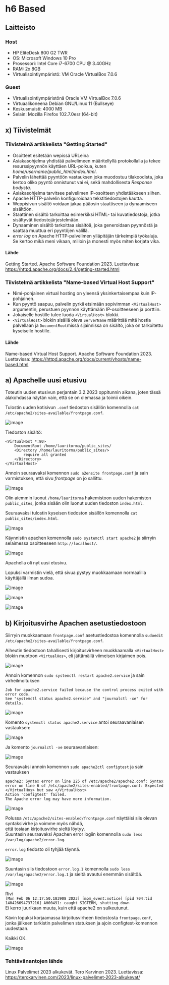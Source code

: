 # h6 Based

## Laitteisto  

### Host  

* HP EliteDesk 800 G2 TWR  
* OS: Microsoft Windows 10 Pro  
* Prosessori: Intel Core i7-6700 CPU @ 3.40GHz  
* RAM: 2x 8GB  
* Virtualisointiympäristö: VM Oracle VirtualBox 7.0.6  

### Guest
* Virtualisointiympäristönä Oracle VM VirtualBox 7.0.6  
* Virtuaalikoneena Debian GNU/Linux 11 (Bullseye)  
* Keskusmuisti: 4000 MB   
* Selain: Mozilla Firefox 102.7.0esr (64-bit)  

## x) Tiivistelmät

### Tiivistelmä artikkelista "Getting Started"  

* Osoitteet esitetään wepissä URLeina
* Asiakasohjelma yhdistää palvelimeen määritellyllä protokollalla ja tekee resurssipyynnön käyttäen URL-polkua, kuten *home/username/public_html/index.html*.   
* Palvelin lähettää pyyntöön vastauksen joka muodostuu tilakoodista, joka kertoo oliko pyyntö onnistunut vai ei, sekä mahdollisesta *Response bodysta*.  
* Asiakasohjelma tarvitsee palvelimen IP-osoitteen yhdistääkseen siihen.  
* Apache HTTP-palvelin konfiguroidaan tekstitiedostojen kautta.  
* Weppisivun sisältö voidaan jakaa pääosin staattiseen ja dynaamiseen sisältöön.    
* Staattinen sisältö tarkoittaa esimerkiksi HTML- tai kuvatiedostoja, jotka sisältyvät tiedostojärjestelmään.  
* Dynaaminen sisältö tarkoittaa sisältöä, joka generoidaan pyynnöstä ja saattaa muuttua eri pyyntöjen välillä.  
* *error log* on Apache HTTP-palvelimen ylläpitäjän tärkeimpiä työkaluja. Se kertoo mikä meni vikaan, milloin ja monesti myös miten korjata vika. 

#### Lähde  

Getting Started. Apache Software Foundation 2023. Luettavissa: https://httpd.apache.org/docs/2.4/getting-started.html  

### Tiivistelmä artikkelista "Name-based Virtual Host Support"  

* Nimi-pohjainen virtual hosting on yleensä yksinkertaisempaa kuin IP-pohjainen.  
* Kun pyyntö saapuu, palvelin pyrkii etsimään sopivimman ```<VirtualHost>``` argumentin, perustuen pyynnön käyttämään IP-osoitteeseen ja porttiin.  
* Jokaiselle hostille tulee luoda ```<VirtualHost>``` blokki.
* ```<VirtualHost>``` blokin sisällä oleva ```ServerName``` määrittää mitä hostia palvellaan ja ```DocumentRoot```missä sijainnissa on sisältö, joka on tarkoitettu kyseiselle hostille.


#### Lähde  

Name-based Virtual Host Support. Apache Software Foundation 2023. Luettavissa: https://httpd.apache.org/docs/current/vhosts/name-based.html  

## a) Apachelle uusi etusivu  

Toteutin uuden etusivun perjantain 3.2.2023 oppitunnin aikana, joten tässä alakohdassa näytän vain, että se on olemassa ja toimii oikein.  

Tulostin uuden kotisivun ```.conf``` tiedoston sisällön komennolla ```cat /etc/apache2/sites-available/frontpage.conf```.  

![image](https://user-images.githubusercontent.com/90974678/216941651-4579d6fe-6a3c-4c22-808b-daf2d07c4590.png)  

Tiedoston sisältö:    
```
<VirtualHost *:80>
	DocumentRoot /home/lauritorma/public_sites/
	<Directory /home/lauritorma/public_sites/>
		require all granted
	</Directory>
</VirtualHost>
```  
Annoin seuraavaksi komennon ```sudo a2ensite frontpage.conf``` ja sain varmistuksen, että sivu *frontpage* on jo sallittu.  

![image](https://user-images.githubusercontent.com/90974678/216942297-b558e73b-f3fc-43dc-bb94-2a8d6bd33a0a.png)  

Olin aiemmin luonut ```/home/lauritorma``` hakemistoon uuden hakemiston ```public_sites```, jonka sisään olin luonut uuden tiedoston ```index.html```.  

Seuraavaksi tulostin kyseisen tiedoston sisällön komennolla ```cat public_sites/index.html```.  

![image](https://user-images.githubusercontent.com/90974678/216943447-040c7819-b50c-42f0-afce-0661f8d11d0b.png)  

Käynnistin apachen komennolla ```sudo systemctl start apache2``` ja siirryin selaimessa osoitteeseen ```http://localhost/```.  

![image](https://user-images.githubusercontent.com/90974678/216943746-c0af79a3-a2ef-4752-9779-9b723c1abcf5.png)  

Apachella oli nyt uusi etusivu.  

Lopuksi varmistin vielä, että sivua pystyy muokkaamaan normaalilla käyttäjällä ilman sudoa.  

![image](https://user-images.githubusercontent.com/90974678/216944252-e1aef91d-6806-4da6-8f02-cd668d1602f7.png)  


![image](https://user-images.githubusercontent.com/90974678/216944168-0e26948b-7d78-47ff-b10a-ab2e8fcd9a51.png)  


![image](https://user-images.githubusercontent.com/90974678/216944321-ef3658fa-21ab-4793-95f9-737a1376bc61.png)  


## b) Kirjoitusvirhe Apachen asetustiedostoon  

Siirryin muokkaamaan ```frontpage.conf``` asetustiedostoa komennolla ```sudoedit /etc/apache2/sites-available/frontpage.conf```.  

Aiheutin tiedostoon tahallisesti kirjoitusvirheen muokkaamalla ```<VirtualHost>``` blokin muotoon ```<VirtualHos>```, eli jättämällä viimeisen kirjaimen pois.  

![image](https://user-images.githubusercontent.com/90974678/216945404-f16b8cdb-7c6c-4846-9255-aff2be152c3f.png)  


Annoin komennon ```sudo systemctl restart apache2.service``` ja sain virheilmoituksen  
```
Job for apache2.service failed because the control process exited with error code.
See "systemctl status apache2.service" and "journalctl -xe" for details.
```   

![image](https://user-images.githubusercontent.com/90974678/216946355-4160761d-e840-4a1a-819d-c63c0217f6b5.png)  

Komento ```systemctl status apache2.service``` antoi seuraavanlaisen vastauksen:  

![image](https://user-images.githubusercontent.com/90974678/216946951-c0d8ee87-d9d3-4768-a6b1-7838961db339.png)  

Ja komento ```journalctl -xe``` seuraavanlaisen:  

![image](https://user-images.githubusercontent.com/90974678/216947309-ddb16988-0b11-4c98-b621-8f3ebe1a14e9.png)  

Seuraavaksi annoin komennon ```sudo apache2ctl configtest``` ja sain vastauksen  
```
apache2: Syntax error on line 225 of /etc/apache2/apache2.conf: Syntax error on line 6 of /etc/apache2/sites-enabled/frontpage.conf: Expected </VirtualHos> but saw </VirtualHost>
Action 'configtest' failed.
The Apache error log may have more information.
````

![image](https://user-images.githubusercontent.com/90974678/216948007-fe01838b-cc75-4d42-b007-fc78f0a90032.png)  

Polussa ```/etc/apache2/sites-enabled/frontpage.conf``` näyttäisi siis olevan syntaksivirhe ja voimme myös nähdä,  
että tosiaan kirjoitusvirhe sieltä löytyy.  
Suuntasin seuraavaksi Apachen error logiin komennolla ```sudo less /var/log/apache2/error.log```.  

```error.log``` tiedosto oli tyhjää täynnä.  

![image](https://user-images.githubusercontent.com/90974678/216949536-4e84a9b2-9a54-4a0e-a5f7-0b00a67064e9.png)

Suuntasin siis tiedostoon ```error.log.1``` komennolla ```sudo less /var/log/apache2/error.log.1``` ja sieltä avautui enemmän sisältöä.  

![image](https://user-images.githubusercontent.com/90974678/216949726-1e2fd745-af97-4d3c-878f-dbf095ad96b8.png)  

Rivi  
```[Mon Feb 06 12:17:50.183908 2023] [mpm_event:notice] [pid 704:tid 140426694737216] AH00491: caught SIGTERM, shutting down```  
Ei kerro juurikaan muuta, kuin että apache2 on sulkeutunut.  


Kävin lopuksi korjaamassa kirjoitusvirheen tiedostosta ```frontpage.conf```, jonka jälkeen tarkistin palvelimen statuksen ja ajoin configtest-komennon uudestaan.  

Kaikki OK.  

![image](https://user-images.githubusercontent.com/90974678/216951603-c315f369-ddb4-432c-bf12-13046b6def10.png)  


### Tehtävänantojen lähde  
Linux Palvelimet 2023 alkukevät. Tero Karvinen 2023. Luettavissa: https://terokarvinen.com/2023/linux-palvelimet-2023-alkukevat/  












